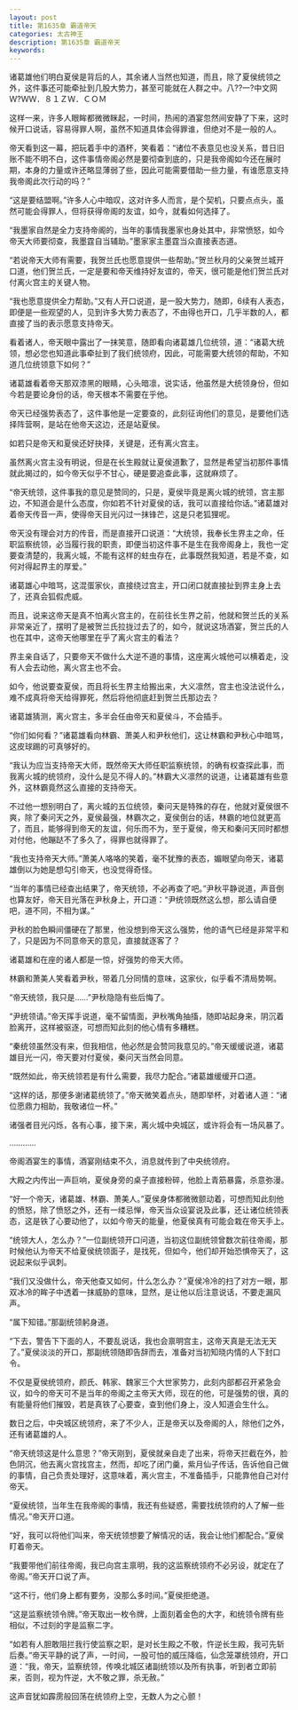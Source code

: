 ```yaml
---
layout: post
title: 第1635章 霸道帝天
categories: 太古神王
description: 第1635章 霸道帝天
keywords:
---
```


诸葛雄他们明白夏侯是背后的人，其余诸人当然也知道，而且，除了夏侯统领之外，这件事还可能牵扯到几股大势力，甚至可能就在人群之中。八??一?中文网  Ｗ?ＷＷ．８１ＺＷ．ＣＯＭ

这样一来，许多人眼眸都微微眯起，一时间，热闹的酒宴忽然间安静了下来，这时候开口说话，容易得罪人啊，虽然不知道具体会得罪谁，但绝对不是一般的人。

帝天看到这一幕，把玩着手中的酒杯，笑看着：“诸位不表意见也没关系，昔日旧账不能不明不白，这件事情帝阁必然是要彻查到底的，只是我帝阁如今还在展时期，本身的力量或许还略显薄弱了些，因此可能需要借助一些力量，有谁愿意支持我帝阁此次行动的吗？”

“这是要结盟啊。”许多人心中暗叹，这对许多人而言，是个契机，只要点点头，虽然可能会得罪人，但将获得帝阁的友谊，如今，就看如何选择了。

“我墨家自然是全力支持帝阁的，当年的事情我墨家也身处其中，非常愤怒，如今帝天大师要彻查，我墨霆自当辅助。”墨家家主墨霆当众直接表态道。

“若说帝天大师有需要，我贺兰氏也愿意提供一些帮助。”贺兰秋月的父亲贺兰城开口道，他们贺兰氏，一定是要和帝天维持好友谊的，帝天，很可能是他们贺兰氏对付离火宫主的关键人物。

“我也愿意提供全力帮助。”又有人开口说道，是一股大势力，随即，6续有人表态，即便是一些观望的人，见到许多大势力表态了，不由得也开口，几乎半数的人，都直接了当的表示愿意支持帝天。

看着诸人，帝天眼中露出了一抹笑意，随即看向诸葛雄几位统领，道：“诸葛大统领，想必您也知道此事牵扯到了我们统领府，因此，可能需要大统领的帮助，不知道几位统领意下如何？”

诸葛雄看着帝天那双漆黑的眼睛，心头暗凛，说实话，他虽然是大统领身份，但如今若是要论身份的话，帝天根本不需要在乎他。

帝天已经强势表态了，这件事他是一定要查的，此刻征询他们的意见，是要他们选择阵营啊，是站在他帝天这边，还是站夏侯。

如若只是帝天和夏侯还好抉择，关键是，还有离火宫主。

虽然离火宫主没有明说，但是在长生殿就让夏侯道歉了，显然是希望当初那件事情就此揭过的，如今帝天似乎不甘心，硬是要追查此事，这就麻烦了。

“帝天统领，这件事我的意见是赞同的，只是，夏侯毕竟是离火城的统领，宫主那边，不知道会是什么态度，你如若不针对夏侯的话，我可以直接给你话。”诸葛雄对着帝天传音一声，使得帝天目光闪过一抹锋芒，这是只老狐狸呢。

帝天没有理会对方的传音，而是直接开口说道：“大统领，我奉长生界主之命，任职监察统领，必当履行我的职责，即便当初这件事不是生在我帝阁身上，我也一定要查清楚的，我离火城，不能有这样的蛀虫存在，此事既然我知道，若是不查，如何对得起界主的厚爱。”

诸葛雄心中暗骂，这混蛋家伙，直接绕过宫主，开口闭口就直接扯到界主身上去了，还真会狐假虎威。

而且，说来这帝天是真不怕离火宫主的，在前往长生界之前，他就和贺兰氏的关系非常亲近了，摆明了是被贺兰氏拉拢过去了的，如今，就说这场酒宴，贺兰氏的人也在其中，这帝天他哪里在乎了离火宫主的看法？

界主亲自话了，只要帝天不做什么大逆不道的事情，这座离火城他可以横着走，没有人会去动他，离火宫主也不会。

如今，他说要查夏侯，而且将长生界主给搬出来，大义凛然，宫主也没法说什么，难不成真将帝天给得罪死，然后将他彻底赶到贺兰氏那边去？

诸葛雄猜测，离火宫主，多半会任由帝天和夏侯斗，不会插手。

“你们如何看？”诸葛雄看向林霸、萧美人和尹秋他们，这让林霸和尹秋心中暗骂，这皮球踢的可真够好的。

“我认为应当支持帝天大师，既然帝天大师任职监察统领，的确有权查探此事，而我离火城的统领府，没什么是见不得人的。”林霸大义凛然的说道，让诸葛雄有些意外，这林霸竟然这么直接的支持帝天。

不过他一想别明白了，离火城的五位统领，秦问天是特殊的存在，他就对夏侯很不爽，除了秦问天之外，夏侯最强，林霸次之，夏侯倒台的话，林霸的地位就更高了，而且，能够得到帝天的友谊，何乐而不为，至于夏侯，帝天和秦问天同时都想对付他，他蹦跶不了多久了，得罪也就得罪了。

“我也支持帝天大师。”萧美人咯咯的笑着，毫不犹豫的表态，媚眼望向帝天，诸葛雄倒以为她是想勾引帝天，也没觉得奇怪。

“当年的事情已经查出结果了，帝天统领，不必再查了吧。”尹秋平静说道，声音倒也算友好，帝天目光落在尹秋身上，开口道：“尹统领既然这么想，那么请自便吧，道不同，不相为谋。”

尹秋的脸色瞬间僵硬在了那里，他没想到帝天这么强势，他的语气已经是非常平和了，只是因为不同意帝天的意见，直接就逐客了？

诸葛雄和在座的诸人都是一惊，好强势的帝天大师。

林霸和萧美人笑看着尹秋，带着几分同情的意味，这家伙，似乎看不清局势啊。

“帝天统领，我只是……”尹秋隐隐有些后悔了。

“尹统领请。”帝天挥手说道，毫不留情面，尹秋嘴角抽搐，随即站起身来，阴沉着脸离开，这样被驱逐，可想而知此刻的他心情有多糟糕。

“秦统领虽然没有来，但我相信，他必然是会赞同我意见的。”帝天缓缓说道，诸葛雄目光一闪，帝天要对付夏侯，秦问天当然会同意。

“既然如此，帝天统领若是有什么需要，我尽力配合。”诸葛雄缓缓开口道。

“这样的话，那便多谢诸葛统领了。”帝天微笑着点头，随即举杯，对着诸人道：“诸位愿鼎力相助，我敬诸位一杯。”

诸强者目光闪烁，各有心事，接下来，离火城中央城区，或许将会有一场风暴了。

…………

帝阁酒宴生的事情，酒宴刚结束不久，消息就传到了中央统领府。

大殿之内传出一声巨响，夏侯身旁的桌子直接粉碎，他脸上青筋暴露，杀意弥漫。

“好一个帝天，诸葛雄、林霸、萧美人。”夏侯身体都微微颤动着，可想而知此刻他的愤怒，除了愤怒之外，还有一缕忌惮，帝天当众设宴说及此事，还让诸位统领表态，这是铁了心要动他了，以如今帝天的能量，他夏侯真有可能会栽在帝天手上。

“统领大人，怎么办？”一位副统领开口问道，当初这位副统领曾数次前往帝阁，那时候他认为帝天不给夏侯统领面子，是找死，但如今，他们却开始恐惧帝天了，这说起来似乎讽刺。

“我们又没做什么，帝天他查又如何，什么怎么办？”夏侯冷冷的扫了对方一眼，那双冰冷的眸子中透着一抹威胁的意味，显然，是让他以后注意说话，不要走漏风声。

“属下知错。”那副统领躬身道。

“下去，警告下下面的人，不要乱说话，我也会禀明宫主，这帝天真是无法无天了。”夏侯淡淡的开口，那副统领随即告辞而去，准备对当初知晓内情的人下封口令。

不仅是夏侯统领府，颜氏、韩家、魏家三个大世家势力，此刻内部都召开紧急会议，如今的帝天可不是当年的帝阁之主帝天大师，现在的他，可是强势的很，真的有能量将他们摧毁，若是真铁了心要查，查到他们身上，没人知道会生什么。

数日之后，中央城区统领府，来了不少人，正是帝天以及帝阁的人，除他们之外，还有诸葛雄的人。

“帝天统领这是什么意思？”帝天刚到，夏侯就亲自走了出来，将帝天拦截在外，脸色阴沉，他去离火宫找宫主，然而，却吃了闭门羹，紫月仙子传话，告诉他自己做的事情，自己负责处理好，这意味着，离火宫主，不准备插手，只能靠他自己对付帝天。

“夏侯统领，当年生在我帝阁的事情，我还有些疑惑，需要找统领府的人了解一些情况。”帝天开口道。

“好，我可以将他们叫来，帝天统领想要了解情况的话，我会让他们都配合。”夏侯盯着帝天。

“我要带他们前往帝阁，我已向宫主禀明，我的这监察统领府不必另设，就定在了帝阁。”帝天开口说了声。

“这不行，他们身上都有要务，没那么多时间。”夏侯拒绝道。

“这是监察统领令牌。”帝天取出一枚令牌，上面刻着金色的大字，和统领令牌有些相似，不过刻的字是监察二字。

“如若有人胆敢阻拦我行使监察之职，是对长生殿之不敬，忤逆长生殿，我可先斩后奏。”帝天平静的说了声，一时间，一股可怕的威压降临，仙念笼罩统领府，开口道：“我，帝天，监察统领，传唤北城区诸副统领以及所有执事，听到者立即前来，否则，视为忤逆，大不敬之罪，杀无赦。”

这声音犹如霹雳般回荡在统领府上空，无数人为之心颤！
